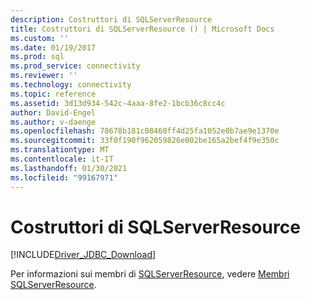 ```yaml
---
description: Costruttori di SQLServerResource
title: Costruttori di SQLServerResource () | Microsoft Docs
ms.custom: ''
ms.date: 01/19/2017
ms.prod: sql
ms.prod_service: connectivity
ms.reviewer: ''
ms.technology: connectivity
ms.topic: reference
ms.assetid: 3d13d934-542c-4aaa-8fe2-1bcb36c8cc4c
author: David-Engel
ms.author: v-daenge
ms.openlocfilehash: 78678b181c08460ff4d25fa1052e0b7ae9e1370e
ms.sourcegitcommit: 33f0f190f962059826e002be165a2bef4f9e350c
ms.translationtype: MT
ms.contentlocale: it-IT
ms.lasthandoff: 01/30/2021
ms.locfileid: "99167971"
---
```

# <a name="sqlserverresource-constructors"></a>Costruttori di SQLServerResource
[!INCLUDE[Driver_JDBC_Download](../../../includes/driver_jdbc_download.md)]

  Per informazioni sui membri di [SQLServerResource](../../../connect/jdbc/reference/sqlserverresource-class.md), vedere [Membri SQLServerResource](../../../connect/jdbc/reference/sqlserverresource-members.md).  
  
  
